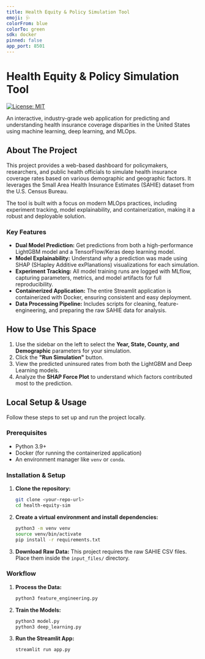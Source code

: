 ```yaml
---
title: Health Equity & Policy Simulation Tool
emoji: 🩺
colorFrom: blue
colorTo: green
sdk: docker
pinned: false
app_port: 8501
---
```

# Health Equity & Policy Simulation Tool

[![License: MIT](https://img.shields.io/badge/License-MIT-yellow.svg)](https://opensource.org/licenses/MIT)

An interactive, industry-grade web application for predicting and understanding health insurance coverage disparities in the United States using machine learning, deep learning, and MLOps.

## About The Project

This project provides a web-based dashboard for policymakers, researchers, and public health officials to simulate health insurance coverage rates based on various demographic and geographic factors. It leverages the Small Area Health Insurance Estimates (SAHIE) dataset from the U.S. Census Bureau.

The tool is built with a focus on modern MLOps practices, including experiment tracking, model explainability, and containerization, making it a robust and deployable solution.

### Key Features

*   **Dual Model Prediction:** Get predictions from both a high-performance LightGBM model and a TensorFlow/Keras deep learning model.
*   **Model Explainability:** Understand *why* a prediction was made using SHAP (SHapley Additive exPlanations) visualizations for each simulation.
*   **Experiment Tracking:** All model training runs are logged with MLflow, capturing parameters, metrics, and model artifacts for full reproducibility.
*   **Containerized Application:** The entire Streamlit application is containerized with Docker, ensuring consistent and easy deployment.
*   **Data Processing Pipeline:** Includes scripts for cleaning, feature-engineering, and preparing the raw SAHIE data for analysis.

## How to Use This Space

1.  Use the sidebar on the left to select the **Year, State, County, and Demographic** parameters for your simulation.
2.  Click the **"Run Simulation"** button.
3.  View the predicted uninsured rates from both the LightGBM and Deep Learning models.
4.  Analyze the **SHAP Force Plot** to understand which factors contributed most to the prediction.

## Local Setup & Usage

Follow these steps to set up and run the project locally.

### Prerequisites

*   Python 3.9+
*   Docker (for running the containerized application)
*   An environment manager like `venv` or `conda`.

### Installation & Setup

1.  **Clone the repository:**
    ```sh
    git clone <your-repo-url>
    cd health-equity-sim
    ```

2.  **Create a virtual environment and install dependencies:**
    ```sh
    python3 -m venv venv
    source venv/bin/activate
    pip install -r requirements.txt
    ```

3.  **Download Raw Data:**
    This project requires the raw SAHIE CSV files. Place them inside the `input_files/` directory.

### Workflow

1.  **Process the Data:**
    ```sh
    python3 feature_engineering.py
    ```
2.  **Train the Models:**
    ```sh
    python3 model.py
    python3 deep_learning.py
    ```
3.  **Run the Streamlit App:**
    ```sh
    streamlit run app.py
    ```